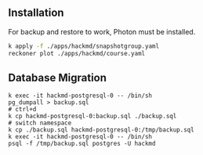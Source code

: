 ## Installation

For backup and restore to work, Photon must be installed.
```bash
k apply -f ./apps/hackmd/snapshotgroup.yaml
reckoner plot ./apps/hackmd/course.yaml
```

## Database Migration
```
k exec -it hackmd-postgresql-0 -- /bin/sh
pg_dumpall > backup.sql
# ctrl+d
k cp hackmd-postgresql-0:backup.sql ./backup.sql
# switch namespace
k cp ./backup.sql hackmd-postgresql-0:/tmp/backup.sql
k exec -it hackmd-postgresql-0 -- /bin/sh
psql -f /tmp/backup.sql postgres -U hackmd
```

